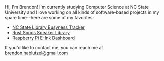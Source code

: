 Hi, I'm Brendon! I'm currently studying Computer Science at NC State University and I love working on all kinds of software-based projects in my spare time--here are some of my favorites:

- [NC State Library Busyness Tracker](https://library-busyness-frontend.pages.dev/)
- [Rust Sonos Speaker Library](https://crates.io/crates/rusty-sonos)
- [Raspberry Pi E-Ink Dashboard](https://github.com/Brendon-Hablutzel/rpi-eink-dashboard)

If you'd like to contact me, you can reach me at [brendon.hablutzel@gmail.com](mailto:brendon.hablutzel@gmail.com)
